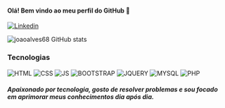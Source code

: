 #### Olá! Bem vindo ao meu perfil do GitHub 👋

[![Linkedin](https://img.shields.io/badge/LinkedIn-0077B5?style=for-the-badge&logo=linkedin&logoColor=white)](https://www.linkedin.com/in/joão-alves-81295120a/)

![joaoalves68 GitHub stats](https://github-readme-stats.vercel.app/api?username=joaoalves68&show_icons=true&theme=dracula)

### Tecnologias
<div style="display: inline-block">
    <img align="center" alt="HTML" src="https://img.shields.io/badge/HTML5-E34F26?style=for-the-badge&logo=html5&logoColor=white" />
    <img align="center" alt="CSS" src="https://img.shields.io/badge/CSS3-1572B6?style=for-the-badge&logo=css3&logoColor=white" />
    <img align="center" alt="JS" src="https://img.shields.io/badge/JavaScript-323330?style=for-the-badge&logo=javascript&logoColor=F7DF1E" />
    <img align="center" alt="BOOTSTRAP" src="https://img.shields.io/badge/Bootstrap-563D7C?style=for-the-badge&logo=bootstrap&logoColor=white" />
    <img align="center" alt="JQUERY" src="https://img.shields.io/badge/jQuery-0769AD?style=for-the-badge&logo=jquery&logoColor=white" />
    <img align="center" alt="MYSQL" src="https://img.shields.io/badge/MySQL-00000F?style=for-the-badge&logo=mysql&logoColor=white" />
    <img align="center" alt="PHP" src="https://img.shields.io/badge/PHP-777BB4?style=for-the-badge&logo=php&logoColor=white" />
</div>

##### Apaixonado por tecnologia, gosto de resolver problemas e sou focado em aprimorar meus conhecimentos dia após dia.
